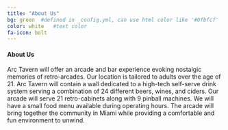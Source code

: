 ```yaml
---
title: "About Us"
bg: green  #defined in _config.yml, can use html color like '#0fbfcf'
color: white   #text color
fa-icon: bolt
---
```


#### About Us

Arc Tavern will offer an arcade and bar experience evoking nostalgic memories of retro-arcades. Our location is tailored to adults over the age of 21. Arc Tavern will contain a wall dedicated to a high-tech self-serve drink system serving a combination of 24 different beers, wines, and ciders. Our arcade will serve 21 retro-cabinets along with 9 pinball machines. We will have a small food menu available during operating hours. The arcade will bring together the community in Miami while providing a comfortable and fun environment to unwind. 